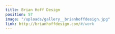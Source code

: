 ```yaml
---
title: Brian Hoff Design
position: 57
image: "/uploads/gallery__brianhoffdesign.jpg"
link: http://brianhoffdesign.com/#/work
---
```


